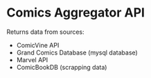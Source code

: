 # Comics Aggregator API

Returns data from sources:
* ComicVine API
* Grand Comics Database (mysql database)
* Marvel API
* ComicBookDB (scrapping data)
